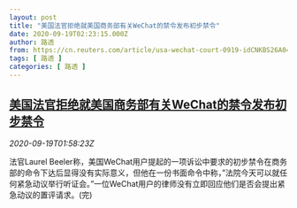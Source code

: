 ```yaml
---
layout: post
title: "美国法官拒绝就美国商务部有关WeChat的禁令发布初步禁令"
date: 2020-09-19T02:23:15.000Z
author: 路透
from: https://cn.reuters.com/article/usa-wechat-court-0919-idCNKBS26A04O
tags: [ 路透 ]
categories: [ 路透 ]
---
```

<!--1600482195000-->
[美国法官拒绝就美国商务部有关WeChat的禁令发布初步禁令](https://cn.reuters.com/article/usa-wechat-court-0919-idCNKBS26A04O)
------

<div>
<div><i>2020-09-19T01:58:23Z</i></div><p>法官Laurel Beeler称，美国WeChat用户提起的一项诉讼中要求的初步禁令在商务部的命令下达后显得没有实际意义，但他在一份书面命令中称，”法院今天可以就任何紧急动议举行听证会。”一位WeChat用户的律师没有立即回应他们是否会提出紧急动议的置评请求。(完)</p>
</div>
